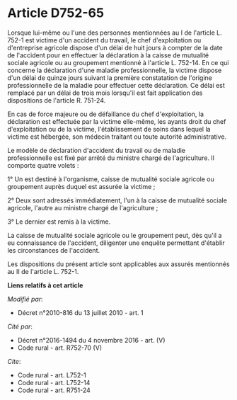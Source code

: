 # Article D752-65

Lorsque lui-même ou l'une des personnes mentionnées au I de l'article L. 752-1 est victime d'un accident du travail, le chef
d'exploitation ou d'entreprise agricole dispose d'un délai de huit jours à compter de la date de l'accident pour en effectuer
la déclaration à la caisse de mutualité sociale agricole ou au groupement mentionné à l'article L. 752-14. En ce qui concerne
la déclaration d'une maladie professionnelle, la victime dispose d'un délai de quinze jours suivant la première constatation
de l'origine professionnelle de la maladie pour effectuer cette déclaration. Ce délai est remplacé par un délai de trois mois
lorsqu'il est fait application des dispositions de l'article R. 751-24. 

En cas de force majeure ou de défaillance du chef d'exploitation, la déclaration est effectuée par la victime elle-même, les
ayants droit du chef d'exploitation ou de la victime, l'établissement de soins dans lequel la victime est hébergée, son
médecin traitant ou toute autorité administrative. 

Le modèle de déclaration d'accident du travail ou de maladie professionnelle est fixé par arrêté du ministre chargé de
l'agriculture. Il comporte quatre volets : 

1° Un est destiné à l'organisme, caisse de mutualité sociale agricole ou groupement auprès duquel est assurée la victime ; 

2° Deux sont adressés immédiatement, l'un à la caisse de mutualité sociale agricole, l'autre au ministre chargé de
l'agriculture ; 

3° Le dernier est remis à la victime. 

La caisse de mutualité sociale agricole ou le groupement peut, dès qu'il a eu connaissance de l'accident, diligenter une
enquête permettant d'établir les circonstances de l'accident. 

Les dispositions du présent article sont applicables aux assurés mentionnés au II de l'article L. 752-1.

**Liens relatifs à cet article**

_Modifié par_:

  - Décret n°2010-816 du 13 juillet 2010 - art. 1

_Cité par_:

  - Décret n°2016-1494 du 4 novembre 2016 - art. (V)
  - Code rural - art. R752-70 (V)

_Cite_:

  - Code rural - art. L752-1
  - Code rural - art. L752-14
  - Code rural - art. R751-24
